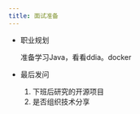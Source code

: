 ```yaml
---
title: 面试准备
---
```









* 职业规划

    准备学习Java，看看ddia。docker

* 最后发问

    1. 下班后研究的开源项目
    2. 是否组织技术分享

    

